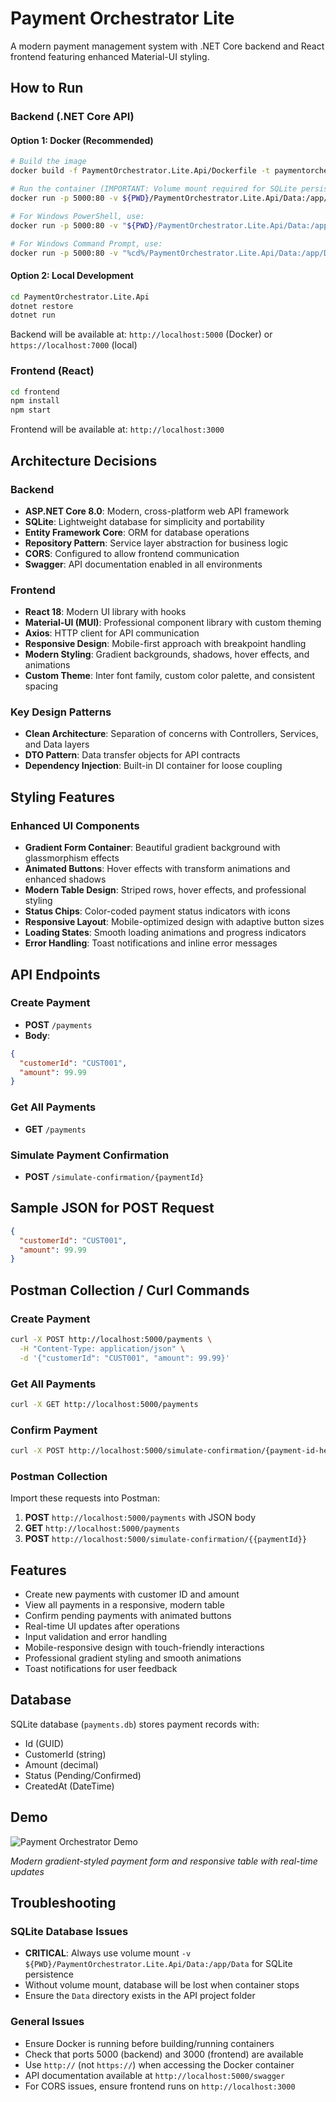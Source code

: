 # Payment Orchestrator Lite

A modern payment management system with .NET Core backend and React frontend featuring enhanced Material-UI styling.

## How to Run

### Backend (.NET Core API)

#### Option 1: Docker (Recommended)
```bash
# Build the image
docker build -f PaymentOrchestrator.Lite.Api/Dockerfile -t paymentorchestrator .

# Run the container (IMPORTANT: Volume mount required for SQLite persistence)
docker run -p 5000:80 -v ${PWD}/PaymentOrchestrator.Lite.Api/Data:/app/Data paymentorchestrator

# For Windows PowerShell, use:
docker run -p 5000:80 -v "${PWD}/PaymentOrchestrator.Lite.Api/Data:/app/Data" paymentorchestrator

# For Windows Command Prompt, use:
docker run -p 5000:80 -v "%cd%/PaymentOrchestrator.Lite.Api/Data:/app/Data" paymentorchestrator
```

#### Option 2: Local Development
```bash
cd PaymentOrchestrator.Lite.Api
dotnet restore
dotnet run
```

Backend will be available at: `http://localhost:5000` (Docker) or `https://localhost:7000` (local)

### Frontend (React)

```bash
cd frontend
npm install
npm start
```

Frontend will be available at: `http://localhost:3000`

## Architecture Decisions

### Backend
- **ASP.NET Core 8.0**: Modern, cross-platform web API framework
- **SQLite**: Lightweight database for simplicity and portability
- **Entity Framework Core**: ORM for database operations
- **Repository Pattern**: Service layer abstraction for business logic
- **CORS**: Configured to allow frontend communication
- **Swagger**: API documentation enabled in all environments

### Frontend
- **React 18**: Modern UI library with hooks
- **Material-UI (MUI)**: Professional component library with custom theming
- **Axios**: HTTP client for API communication
- **Responsive Design**: Mobile-first approach with breakpoint handling
- **Modern Styling**: Gradient backgrounds, shadows, hover effects, and animations
- **Custom Theme**: Inter font family, custom color palette, and consistent spacing

### Key Design Patterns
- **Clean Architecture**: Separation of concerns with Controllers, Services, and Data layers
- **DTO Pattern**: Data transfer objects for API contracts
- **Dependency Injection**: Built-in DI container for loose coupling

## Styling Features

### Enhanced UI Components
- **Gradient Form Container**: Beautiful gradient background with glassmorphism effects
- **Animated Buttons**: Hover effects with transform animations and enhanced shadows
- **Modern Table Design**: Striped rows, hover effects, and professional styling
- **Status Chips**: Color-coded payment status indicators with icons
- **Responsive Layout**: Mobile-optimized design with adaptive button sizes
- **Loading States**: Smooth loading animations and progress indicators
- **Error Handling**: Toast notifications and inline error messages

## API Endpoints

### Create Payment
- **POST** `/payments`
- **Body**: 
```json
{
  "customerId": "CUST001",
  "amount": 99.99
}
```

### Get All Payments
- **GET** `/payments`

### Simulate Payment Confirmation
- **POST** `/simulate-confirmation/{paymentId}`

## Sample JSON for POST Request

```json
{
  "customerId": "CUST001",
  "amount": 99.99
}
```

## Postman Collection / Curl Commands

### Create Payment
```bash
curl -X POST http://localhost:5000/payments \
  -H "Content-Type: application/json" \
  -d '{"customerId": "CUST001", "amount": 99.99}'
```

### Get All Payments
```bash
curl -X GET http://localhost:5000/payments
```

### Confirm Payment
```bash
curl -X POST http://localhost:5000/simulate-confirmation/{payment-id-here}
```

### Postman Collection
Import these requests into Postman:
1. **POST** `http://localhost:5000/payments` with JSON body
2. **GET** `http://localhost:5000/payments`
3. **POST** `http://localhost:5000/simulate-confirmation/{{paymentId}}`

## Features

- Create new payments with customer ID and amount
- View all payments in a responsive, modern table
- Confirm pending payments with animated buttons
- Real-time UI updates after operations
- Input validation and error handling
- Mobile-responsive design with touch-friendly interactions
- Professional gradient styling and smooth animations
- Toast notifications for user feedback

## Database

SQLite database (`payments.db`) stores payment records with:
- Id (GUID)
- CustomerId (string)
- Amount (decimal)
- Status (Pending/Confirmed)
- CreatedAt (DateTime)

## Demo

![Payment Orchestrator Demo](frontend/public/demo.gif)

*Modern gradient-styled payment form and responsive table with real-time updates*

## Troubleshooting

### SQLite Database Issues
- **CRITICAL**: Always use volume mount `-v ${PWD}/PaymentOrchestrator.Lite.Api/Data:/app/Data` for SQLite persistence
- Without volume mount, database will be lost when container stops
- Ensure the `Data` directory exists in the API project folder

### General Issues
- Ensure Docker is running before building/running containers
- Check that ports 5000 (backend) and 3000 (frontend) are available
- Use `http://` (not `https://`) when accessing the Docker container
- API documentation available at `http://localhost:5000/swagger`
- For CORS issues, ensure frontend runs on `http://localhost:3000`